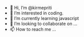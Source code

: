 - 👋 Hi, I’m @kirmepriti
- 👀 I’m interested in coding.
- 🌱 I’m currently learning javascript
- 💞️ I’m looking to collaborate on ...
- 📫 How to reach me ...

<!---
kirmepriti/kirmepriti is a ✨ special ✨ repository because its `README.md` (this file) appears on your GitHub profile.
You can click the Preview link to take a look at your changes.
--->
